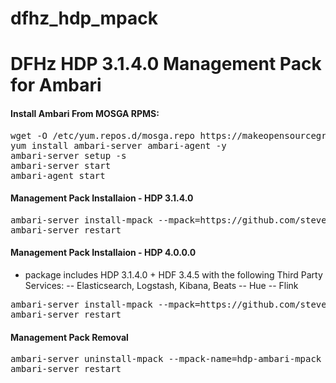 # dfhz_hdp_mpack
<h1>DFHz HDP 3.1.4.0 Management Pack for Ambari</h1>

<b><i> </i></b>

#### Install Ambari From MOSGA RPMS:
<pre>wget -O /etc/yum.repos.d/mosga.repo https://makeopensourcegreatagain.com/rpms/mosga.repo
yum install ambari-server ambari-agent -y
ambari-server setup -s
ambari-server start
ambari-agent start</pre>

#### Management Pack Installaion - HDP 3.1.4.0
<pre>ambari-server install-mpack --mpack=https://github.com/steven-dfheinz/dfhz_hdp_mpack/raw/master/hdp-ambari-mpack-3.1.4.0.tar.gz --verbose
ambari-server restart</pre>

#### Management Pack Installaion - HDP 4.0.0.0
- package includes HDP 3.1.4.0 + HDF 3.4.5 with the following Third Party Services:
-- Elasticsearch, Logstash, Kibana, Beats
-- Hue
-- Flink
<pre>ambari-server install-mpack --mpack=https://github.com/steven-dfheinz/dfhz_hdp_mpack/raw/master/hdp-ambari-mpack-4.0.0.0.tar.gz --verbose
ambari-server restart</pre>


#### Management Pack Removal
<pre>ambari-server uninstall-mpack --mpack-name=hdp-ambari-mpack
ambari-server restart</pre>


